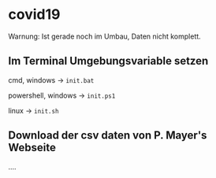 # covid19  


Warnung: Ist gerade noch im Umbau, Daten nicht komplett.



## Im Terminal Umgebungsvariable setzen

cmd, windows -> `init.bat`

powershell, windows -> `init.ps1`

linux -> `init.sh`

##  Download der csv daten von P. Mayer's Webseite

....
